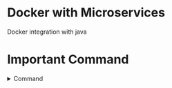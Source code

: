 # Docker with Microservices
Docker integration with java


# Important Command 

<details><summary> Command</summary>
<p>

  <details><summary> General commands</summary>
<p>
- Install docker 

```
yum install docker
```

- Docker version 

```
docker --version
```
  
- Start docker service 

```
service docker start
```
  
- Check docker information 

```
docker info
```
  
- To Check docker image in linux box 

```
docker images
```
  
- To pull docker image and run 

```
docker run hello-world
```
  
- To pull docker image and with version 

```
docker pull mysql:5.7
```

- Docker process status 

```
docker ps
```

- To stop Docker 

```
docker stop <container id>
```

- To remove Docker container 

```
docker rm -f <contain id>
```
  
- To remove Docker image 

```
docker rmi -f <image id>
```
  
- Give container custome name

```
docker run -dit --name=mycontainer nginx
```  
  
- Give container custome name with port

```
docker run -dit --name=mycontainer -p 8000:80 nginx
```  

- Pause and unpause container

```
docker pause/unpause <container name>
``` 
 </p>
</details>
  
<details><summary> Docker MYSQL Command</summary>
<p>
```
 docker run -d -p 6666:3306 --name=docker-mysql --env="MYSQL_ROOT_PASSWORD=test1234" --env="MYSQL_DATABASE=emp" mysql
```
```
docker exec -it docker-mysql bash
```
```
mysql -uroot -p 
```
- Enter mysql password
```
test1234
```
- Perform some sql command
```
mysql> show databases;
```
```
mysql> show tables; 
```
</p>
</details>
  
  
<details><summary> Volumrs and bind mount</summary>
<p>
  
- List all the volumes docker is maintaining

```
docker volumes ls
``` 
  
- Create docker volume

```
docker volumes <create volume_name> myvolume
``` 
  
- Mount container to volume

```
docker run -dit --mount source=myvolume,destination=/temp nginx
``` 
</p>
</details>
  
  
<details><summary> Docker network</summary>
<p>
  
- To list network

```
docker network ls
``` 
  
- Create network 

```
docker network create denonetwork --subnet=172.19.0.0/16
``` 
  
- Attach network to container

```
docker run --name webserver2 --net demonetwork --ip 172.19.0.2 -h web.mausam.com -p 82:80 -ti ubuntu /bin/bash
``` 

- Connect and disconnect network to container

```
docker network di/connect <network name> <container name>
``` 

  
</p>
</details>
  
  
<details><summary> Create custome docker image</summary>
<p>
  
- Crate dockerfile
```
vi dockerfile
``` 
 
- Create docker file with followind syntac
```
  FROM centos
  RUN yum install -y httpd
  ADD index.html /var/www/html
  CMD apachectl -D FOREGROUND
  EXPOSE 80
  MAINTAINER MAUSAM
  ENV myenv myvalue
  
``` 
```
docker build -t myimagename .
  
``` 
</p>
</details>
  
  
<details><summary> Publish image to docker hun</summary>
<p>
  
- Tag docker file
```
docker tag <image name> <docker hub user name>/<image name>
``` 
- Push to hun
  
```
docker push <docker hub user name>/<image name>
``` 
</p>
</details>
  
</p>
</details>

